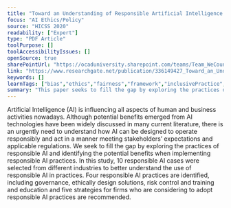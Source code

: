 ```yaml
---
title: "Toward an Understanding of Responsible Artificial Intelligence Practices"
focus: "AI Ethics/Policy"
source: "HICSS 2020"
readability: ["Expert"]
type: "PDF Article"
toolPurpose: []
toolAccessibilityIssues: []
openSource: true
sharePointUrl: "https://ocaduniversity.sharepoint.com/teams/Team_WeCount/Shared%20Documents/Resources%20and%20Tools/Literature%20(curated)/Toward%20an%20Understanding%20of%20Responsible%20Artificial%20Intelligence%20Practices.pdf"
link: "https://www.researchgate.net/publication/336149427_Toward_an_Understanding_of_Responsible_Artificial_Intelligence_Practices"
keywords: []
learnTags: ["bias","ethics","fairness","framework","inclusivePractice","solution"]
summary: "This paper seeks to fill the gap by exploring the practices of responsible AI and identifying the potential benefits when implementing responsible AI practices.  "
---
```

Artificial Intelligence (AI) is influencing all aspects of human and business activities nowadays. Although potential benefits emerged from AI technologies have been widely discussed in many current literature, there is an urgently need to understand how AI can be designed to operate responsibly and act in a manner meeting stakeholders’ expectations and applicable regulations. We seek to fill the gap by exploring the practices of responsible AI and identifying the potential benefits when implementing responsible AI practices. In this study, 10 responsible AI cases were selected from different industries to better understand the use of responsible AI in practices. Four responsible AI practices are identified, including governance, ethically design solutions, risk control and training and education and five strategies for firms who are considering to adopt responsible AI practices are recommended.
